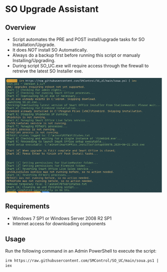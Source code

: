 # SO Upgrade Assistant

## Overview

- Script automates the PRE and POST install/upgrade tasks for SO Installation/Upgrade.
- It does *NOT* install SO Automatically.
- Always do a backup first before running this script or manualy Installing/Upgrading.
- During script SO_UC.exe will require access through the firewall to retreive the latest SO Installer exe.

![Screenshot of Smart Office Upgrade Client](https://github.com/SMControl/SO_UC/raw/main/2024-06-23_1230.png)

## Requirements

- Windows 7 SP1 or Windows Server 2008 R2 SP1
- Internet access for downloading components

## Usage

Run the following command in an Admin PowerShell to execute the script:
```
irm https://raw.githubusercontent.com/SMControl/SO_UC/main/soua.ps1 | iex
```


